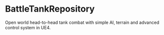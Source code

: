 # BattleTankRepository
Open world head-to-head tank combat with simple AI, terrain and advanced control system in UE4.
